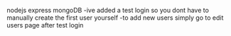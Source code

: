 nodejs express mongoDB 
-ive added a test login so you dont have to manually create the first user yourself
-to add new users simply go to edit users page after test login
